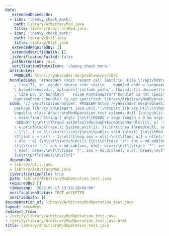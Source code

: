 ```yaml
---
data:
  _extendedDependsOn:
  - icon: ':heavy_check_mark:'
    path: library/ArbitraryMod.java
    title: library/ArbitraryMod.java
  - icon: ':heavy_check_mark:'
    path: library/Util.java
    title: library/Util.java
  _extendedRequiredBy: []
  _extendedVerifiedWith: []
  _isVerificationFailed: false
  _pathExtension: java
  _verificationStatusIcon: ':heavy_check_mark:'
  attributes:
    PROBLEM: https://yukicoder.me/problems/no/1092
  bundledCode: "Traceback (most recent call last):\n  File \"/opt/hostedtoolcache/Python/3.10.6/x64/lib/python3.10/site-packages/onlinejudge_verify/documentation/build.py\"\
    , line 71, in _render_source_code_stat\n    bundled_code = language.bundle(stat.path,\
    \ basedir=basedir, options={'include_paths': [basedir]}).decode()\n  File \"/opt/hostedtoolcache/Python/3.10.6/x64/lib/python3.10/site-packages/onlinejudge_verify/languages/user_defined.py\"\
    , line 68, in bundle\n    raise RuntimeError('bundler is not specified: {}'.format(str(path)))\n\
    RuntimeError: bundler is not specified: library/ArbitraryModOperation_test.java\n"
  code: "// verification-helper: PROBLEM https://yukicoder.me/problems/no/1092\n\n\
    package library;\n\nimport java.util.*;\nimport library.Util;\nimport library.ArbitraryMod;\n\
    \npublic class ArbitraryModOperation_test extends Util {\n\tpublic static void\
    \ main(final String[] args) {\n\t\tDEBUG = args.length > 0 && args[0].equals(\"\
    -DEBUG\");\n\t\tThread.setDefaultUncaughtExceptionHandler((t, e) -> { flush();\
    \ e.printStackTrace(); System.exit(1); });\n\t\tnew Thread(null, new ArbitraryModOperation_test(),\
    \ \"\", 1 << 31).start();\n\t}\n\n\tpublic void solve() {\n\t\tMod md = new ArbitraryMod(nl());\n\
    \t\tint n = ni() - 1;\n\t\tlong ans = nl();\n\t\tlong a[] = nl(n);\n\t\tfor(long\
    \ ele : a) {\n\t\t\tswitch(nc()) {\n\t\t\tcase '+': ans = md.add(ans, ele); break;\n\
    \t\t\tcase '-': ans = md.sub(ans, ele); break;\n\t\t\tcase '*': ans = md.mul(ans,\
    \ ele); break;\n\t\t\tcase '/': ans = md.div(ans, ele); break;\n\t\t\t}\n\t\t\
    }\n\t\tprtln(ans);\n\t}\n}"
  dependsOn:
  - library/Util.java
  - library/ArbitraryMod.java
  isVerificationFile: true
  path: library/ArbitraryModOperation_test.java
  requiredBy: []
  timestamp: '2022-09-17 23:18:18+09:00'
  verificationStatus: TEST_ACCEPTED
  verifiedWith: []
documentation_of: library/ArbitraryModOperation_test.java
layout: document
redirect_from:
- /verify/library/ArbitraryModOperation_test.java
- /verify/library/ArbitraryModOperation_test.java.html
title: library/ArbitraryModOperation_test.java
---
```

